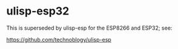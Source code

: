 # ulisp-esp32
This is superseded by ulisp-esp for the ESP8266 and ESP32; see:

https://github.com/technoblogy/ulisp-esp
